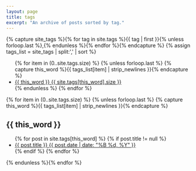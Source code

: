 ```yaml
---
layout: page
title: tags
excerpt: "An archive of posts sorted by tag."
---
```


{% capture site_tags %}{% for tag in site.tags %}{{ tag | first }}{% unless forloop.last %},{% endunless %}{% endfor %}{% endcapture %}
{% assign tags_list = site_tags | split:',' | sort %}

<ul class="tag-box inline">
  {% for item in (0..site.tags.size) %}
    {% unless forloop.last %}
      {% capture this_word %}{{ tags_list[item] | strip_newlines }}{% endcapture %}
      <li>
        <a href="#{{ this_word }}">
          {{ this_word }}
          <span>
            {{ site.tags[this_word].size }}
          </span>
        </a>
      </li>
    {% endunless %}
  {% endfor %}
</ul>

{% for item in (0..site.tags.size) %}
  {% unless forloop.last %}
  {% capture this_word %}{{ tags_list[item] | strip_newlines }}{% endcapture %}
  <h2>
    {{ this_word }}
  </h2>
  <ul class="post-list">
    {% for post in site.tags[this_word] %}
      {% if post.title != null %}
        <li>
          <a href="{{ site.url }}{{ post.url }}">
            {{ post.title }}
            <span class="entry-date">
              <time datetime="{{ post.date | date_to_xmlschema }}">
                {{ post.date | date: "%B %d, %Y" }}
              </time>
            </span>
          </a>
        </li>
      {% endif %}
    {% endfor %}
  </ul>
{% endunless %}{% endfor %}

